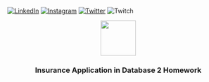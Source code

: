 [![LinkedIn][linkedin-shield]][linkedin-url] [![Instagram][Instagram-shield]][Instagram-url] [![Twitter][twitter-shield]][twitter-url] ![Twitch][twitch]


<p align="center">
  <img width="80" height="80" src="https://raw.githubusercontent.com/BarisKarapelit/DatabaseHomework/master/Sigorta/src/Icons/app-icon_waifu2x_art_noise3_scale_tta_1.png">
</p>

 <h3 align="center">Insurance Application in Database 2 Homework</h3>


[linkedin-shield]: https://img.shields.io/badge/-LinkedIn-black.svg?style=for-the-badge&logo=linkedin&colorB=555
[linkedin-url]: https://www.linkedin.com/in/bar%C4%B1%C5%9Fkarapelit/
[Instagram-shield]: https://img.shields.io/twitter/follow/bariskarapelit?style=for-the-badge&logo=Instagram&colorB=555
[Instagram-url]:https://www.instagram.com/bariskarapelit.exe/
[twitter-shield]:https://img.shields.io/twitter/follow/bariskarapelit?style=for-the-badge&logo=Twitter&colorB=555
[twitter-url]:https://www.twitter.com/bariskarapelit

[twitch]:https://img.shields.io/twitch/status/bariskarapelit?style=for-the-badge